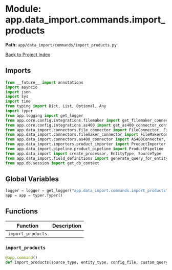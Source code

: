 # Module: app.data_import.commands.import_products

**Path:** `app/data_import/commands/import_products.py`

[Back to Project Index](../../../../index.md)

## Imports
```python
from __future__ import annotations
import asyncio
import json
import sys
import time
from typing import Dict, List, Optional, Any
import typer
from app.logging import get_logger
from app.core.config.integrations.filemaker import get_filemaker_connector_config
from app.core.config.integrations.as400 import get_as400_connector_config
from app.data_import.connectors.file_connector import FileConnector, FileConnectionConfig
from app.data_import.connectors.filemaker_connector import FileMakerConnector, FileMakerConnectionConfig
from app.data_import.connectors.as400_connector import AS400Connector, AS400ConnectionConfig
from app.data_import.importers.product_importer import ProductImporter
from app.data_import.pipeline.product_pipeline import ProductPipeline
from app.data_import import create_processor, EntityType, SourceType
from app.data_import.field_definitions import generate_query_for_entity
from app.db.session import get_db_context
```

## Global Variables
```python
logger = logger = get_logger("app.data_import.commands.import_products")
app = app = typer.Typer()
```

## Functions

| Function | Description |
| --- | --- |
| `import_products` |  |

### `import_products`
```python
@app.command()
def import_products(source_type, entity_type, config_file, custom_query, dry_run, output_file, file_path, file_type, limit, fields) -> None:
```
